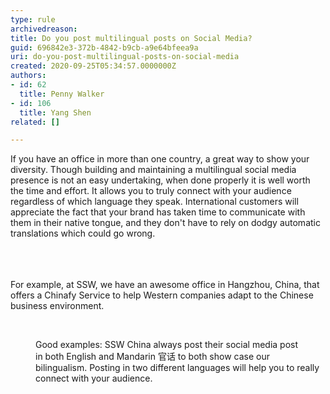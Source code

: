 ```yaml
---
type: rule
archivedreason: 
title: Do you post multilingual posts on Social Media?
guid: 696842e3-372b-4842-b9cb-a9e64bfeea9a
uri: do-you-post-multilingual-posts-on-social-media
created: 2020-09-25T05:34:57.0000000Z
authors:
- id: 62
  title: Penny Walker
- id: 106
  title: Yang Shen
related: []

---
```



<div>If you have an office in more than one country, a great way to show your diversity.&#160;Though building and maintaining a multilingual social media presence is not an easy undertaking, when done properly it is well worth the time and effort. It allows you to truly connect with your audience regardless of which language they speak. International customers will appreciate the fact that your brand has taken time to communicate with them in their native tongue, and they don't have to rely on dodgy automatic translations which could go wrong.<br>&#160;<br></div>
<br><excerpt class='endintro'></excerpt><br>
<p>​For example, at SSW, we have an awesome office in Hangzhou, China,&#160;that offers a&#160;Chinafy Service&#160;to help&#160;Western companies adapt to the Chinese business environment.&#160;&#160;​</p><div class="ms-rtestate-read ms-rte-wpbox"><div class="ms-rtestate-notify  ms-rtestate-read 0f0b7b00-ba6b-47e7-b301-82bf6922729f" id="div_0f0b7b00-ba6b-47e7-b301-82bf6922729f"></div><div id="vid_0f0b7b00-ba6b-47e7-b301-82bf6922729f" style="display&#58;none;"></div></div><p>​​​​</p><div class="ms-rtestate-read ms-rte-wpbox" unselectable="on"><div class="ms-rtestate-notify  ms-rtestate-read cc45c214-b3fe-4e08-82c4-02327f2531ef" id="div_cc45c214-b3fe-4e08-82c4-02327f2531ef" unselectable="on"></div><div id="vid_cc45c214-b3fe-4e08-82c4-02327f2531ef" unselectable="on" style="display&#58;none;"></div></div><dd class="ssw15-rteElement-FigureGood">​​​​Goo​​d examples​&#58;&#160;SSW China always post their social media post in&#160;both English and&#160;Mandarin&#160;官话 to both show case our bilingualism.&#160;​Posting in&#160;two different languages&#160;will help you to&#160;really connect with your audience.&#160;​<br></dd>


